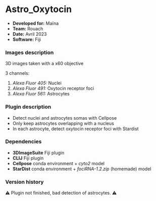 # Astro_Oxytocin

* **Developed for:** Maïna
* **Team:** Rouach
* **Date:** Avril 2023
* **Software:** Fiji


### Images description

3D images taken with a x60 objective

3 channels:
  1. *Alexa Fluor 405:* Nuclei
  2. *Alexa Fluor 491:* Oxytocin receptor foci
  3. *Alexa Fluor 561:* Astrocytes

### Plugin description

* Detect nuclei and astrocytes somas with Cellpose
* Only keep astrocytes overlapping with a nucleus 
* In each astrocyte, detect oxytocin receptor foci with Stardist

### Dependencies

* **3DImageSuite** Fiji plugin
* **CLIJ** Fiji plugin
* **Cellpose** conda environment + *cyto2* model
* **StarDist** conda environment + *fociRNA-1.2.zip* (homemade) model

### Version history

:warning: Plugin not finished, bad detection of astrocytes. :warning:

